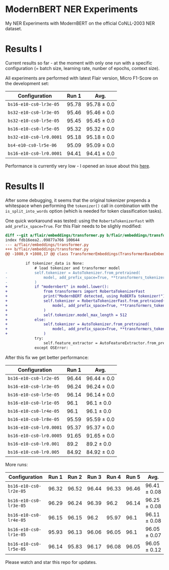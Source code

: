 # ModernBERT NER Experiments

My NER Experiments with ModernBERT on the official CoNLL-2003 NER dataset.

# Results I

Current results so far - at the moment with only one run with a specific configuration (= batch size, learning rate, nunber of epochs, context size).

All experiments are performed with latest Flair version, Micro F1-Score on the development set:

| Configuration           |   Run 1 | Avg.        |
|-------------------------|---------|-------------|
| `bs16-e10-cs0-lr3e-05`  |   95.78 | 95.78 ± 0.0 |
| `bs32-e10-cs0-lr3e-05`  |   95.46 | 95.46 ± 0.0 |
| `bs32-e10-cs0-lr5e-05`  |   95.45 | 95.45 ± 0.0 |
| `bs16-e10-cs0-lr5e-05`  |   95.32 | 95.32 ± 0.0 |
| `bs32-e10-cs0-lr0.0001` |   95.18 | 95.18 ± 0.0 |
| `bs4-e10-cs0-lr5e-06`   |   95.09 | 95.09 ± 0.0 |
| `bs16-e10-cs0-lr0.0001` |   94.41 | 94.41 ± 0.0 |

Performance is currently very low - I opened an issue about this [here](https://github.com/AnswerDotAI/ModernBERT/issues/149).

# Results II

After some debugging, it seems that the original tokenizer prepends a whitespace when performing the `tokenizer()` call in combination
with the `is_split_into_words` option (which is needed for token classification tasks).

One quick workaround was tested: using the `RobertaTokenizerFast` with `add_prefix_space=True`. For this Flair needs to be slighly modified:

```diff
diff --git a/flair/embeddings/transformer.py b/flair/embeddings/transformer.py
index fdb16eea2..09877a766 100644
--- a/flair/embeddings/transformer.py
+++ b/flair/embeddings/transformer.py
@@ -1080,9 +1080,17 @@ class TransformerEmbeddings(TransformerBaseEmbeddings):
 
         if tokenizer_data is None:
             # load tokenizer and transformer model
-            self.tokenizer = AutoTokenizer.from_pretrained(
-                model, add_prefix_space=True, **transformers_tokenizer_kwargs, **kwargs
-            )
+            if "modernbert" in model.lower():
+                from transformers import RobertaTokenizerFast
+                print("ModernBERT detected, using RoBERTa tokenizer!")
+                self.tokenizer = RobertaTokenizerFast.from_pretrained(
+                    model, add_prefix_space=True, **transformers_tokenizer_kwargs, **kwargs
+                )
+                self.tokenizer.model_max_length = 512
+            else:
+                self.tokenizer = AutoTokenizer.from_pretrained(
+                    model, add_prefix_space=True, **transformers_tokenizer_kwargs, **kwargs
+                )
             try:
                 self.feature_extractor = AutoFeatureExtractor.from_pretrained(model, apply_ocr=False, **kwargs)
             except OSError:
```

After this fix we get better performance:

| Configuration           |   Run 1 | Avg.        |
|-------------------------|---------|-------------|
| `bs16-e10-cs0-lr2e-05`  |   96.44 | 96.44 ± 0.0 |
| `bs16-e10-cs0-lr3e-05`  |   96.24 | 96.24 ± 0.0 |
| `bs16-e10-cs0-lr5e-05`  |   96.14 | 96.14 ± 0.0 |
| `bs16-e10-cs0-lr1e-05`  |   96.1  | 96.1 ± 0.0  |
| `bs16-e10-cs0-lr4e-05`  |   96.1  | 96.1 ± 0.0  |
| `bs16-e10-cs0-lr8e-05`  |   95.59 | 95.59 ± 0.0 |
| `bs16-e10-cs0-lr0.0001` |   95.37 | 95.37 ± 0.0 |
| `bs16-e10-cs0-lr0.0005` |   91.65 | 91.65 ± 0.0 |
| `bs16-e10-cs0-lr0.001`  |   89.2  | 89.2 ± 0.0  |
| `bs16-e10-cs0-lr0.005`  |   84.92 | 84.92 ± 0.0 |

More runs:

| Configuration          |   Run 1 |   Run 2 |   Run 3 |   Run 4 |   Run 5 | Avg.         |
|------------------------|---------|---------|---------|---------|---------|--------------|
| `bs16-e10-cs0-lr2e-05` |   96.32 |   96.52 |   96.44 |   96.33 |   96.46 | 96.41 ± 0.08 |
| `bs16-e10-cs0-lr3e-05` |   96.29 |   96.24 |   96.39 |    96.2 |   96.14 | 96.25 ± 0.08 |
| `bs16-e10-cs0-lr4e-05` |   96.15 |   96.15 |    96.2 |   95.97 |    96.1 | 96.11 ± 0.08 |
| `bs16-e10-cs0-lr1e-05` |   95.93 |   96.13 |   96.06 |   96.05 |    96.1 | 96.05 ± 0.07 |
| `bs16-e10-cs0-lr5e-05` |   96.14 |   95.83 |   96.17 |   96.08 |   96.05 | 96.05 ± 0.12 |

Please watch and star this repo for updates.
